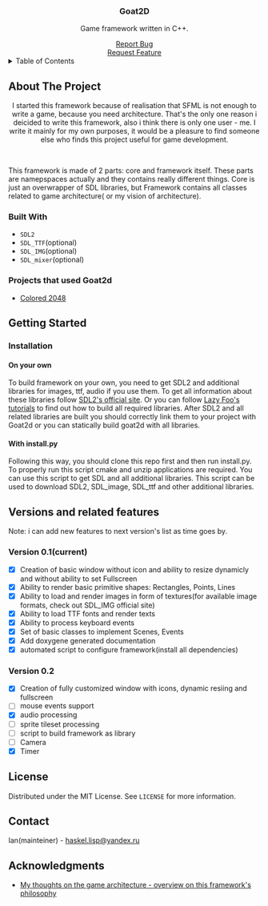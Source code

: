 <!-- Improved compatibility of back to top link: See: https://github.com/othneildrew/Best-README-Template/pull/73 -->
<a name="readme-top"></a>
<!--
*** Thanks for checking out the Best-README-Template. If you have a suggestion
*** that would make this better, please fork the repo and create a pull request
*** or simply open an issue with the tag "enhancement".
*** Don't forget to give the project a star!
*** Thanks again! Now go create something AMAZING! :D
-->



<!-- PROJECT SHIELDS -->
<!--
*** I'm using markdown "reference style" links for readability.
*** Reference links are enclosed in brackets [ ] instead of parentheses ( ).
*** See the bottom of this document for the declaration of the reference variables
*** for contributors-url, forks-url, etc. This is an optional, concise syntax you may use.
*** https://www.markdownguide.org/basic-syntax/#reference-style-links
-->


<!--
[![Contributors][contributors-shield]][contributors-url]
[![Forks][forks-shield]][forks-url]
[![Stargazers][stars-shield]][stars-url]
[![Issues][issues-shield]][issues-url]
[![MIT License][license-shield]][license-url]
[![LinkedIn][linkedin-shield]][linkedin-url]
-->


 
<div align="center">
 <!-- 
   PROJECT LOGO
  <a href="https://github.com/othneildrew/Best-README-Template">
    <img src="images/logo.png" alt="Logo" width="80" height="80">
  </a>
-->
  <h3 align="center">Goat2D</h3>
  <p>
    Game framework written in C++.
  </p>
    <a href="https://github.com/MAGANER/Goat2d/issues">Report Bug</a>
    <br>
    <a href="https://github.com/MAGANER/Goat2d/issues">Request Feature</a>
  
</div>



<!-- TABLE OF CONTENTS -->
<details>
  <summary>Table of Contents</summary>
  <ol>
    <li>
      <a href="#about-the-project">About The Project</a>
      <ul>
        <li><a href="#built-with">Built With</a></li>
      </ul>
    </li>
    <li>
      <a href="#getting-started">Getting Started</a>
      <ul>
        <li><a href="#prerequisites">Prerequisites</a></li>
        <li><a href="#installation">Installation</a></li>
      </ul>
    </li>
    <li><a href="#usage">Usage</a></li>
    <li><a href="#roadmap">Roadmap</a></li>
    <li><a href="#contributing">Contributing</a></li>
    <li><a href="#license">License</a></li>
    <li><a href="#contact">Contact</a></li>
    <li><a href="#acknowledgments">Acknowledgments</a></li>
  </ol>
</details>



<!-- ABOUT THE PROJECT -->
## About The Project

<!-- [![Product Name Screen Shot][product-screenshot]](https://example.com) -->
<p align="center">
I started this framework because of realisation that SFML is not enough to write a game, because you need architecture.
That's the only one reason i deicided to write this framework, also i think there is only one user - me. I write it mainly for my own purposes,
it would be a pleasure to find someone else who finds this project useful for game development.
</p>
<br>
<p>
This framework is made of 2 parts: core and framework itself. These parts are namepspaces actually and they contains really different things.
Core is just an overwrapper of SDL libraries, but Framework contains all classes related to game architecture( or my vision of architecture).
</p>

### Built With
- ```SDL2```
- ```SDL_TTF```(optional)
- ```SDL_IMG```(optional)
- ```SDL_mixer```(optional)


### Projects that used Goat2d
- <a href="https://github.com/MAGANER/Goat2d">Colored 2048</a>

<!-- GETTING STARTED -->
## Getting Started
### Installation

<h4>On your own</h4>
<p>
To build framework on your own, you need to get SDL2 and additional libraries for images, ttf, audio if you use them.
To get all information about these libraries follow <a href="https://www.libsdl.org/">SDL2's official site</a>. Or you 
can follow <a href="https://www.lazyfoo.net/tutorials/SDL/index.php">Lazy Foo's tutorials</a> to find out how to build all required libraries.
After SDL2 and all related libraries are built you should correctly link them to your project with Goat2d or you can statically build goat2d with
all libraries.
</p>

<h4>With install.py</h4>
<p>
Following this way, you should clone this repo first and then run install.py. To properly run this script cmake and unzip applications are required.
You can use this script to get SDL and all additional libraries. This script can be used to download SDL2, SDL_image, SDL_ttf and other additional libraries.
 
</p>

<!-- USAGE EXAMPLES 
### Usage
<h4 align="center">Creation of window</h4>
```c++

```-->

<!-- ROADMAP -->
## Versions and related features
Note: i can add new features to next version's list as time goes by.

### Version 0.1(current)
- [x] Creation of basic window without icon and ability to resize dynamicly and without ability to set Fullscreen
- [x] Ability to render basic primitive shapes: Rectangles, Points, Lines
- [x] Ability to load and render images in form of textures(for available image formats, check out SDL_IMG official site)
- [x] Ability to load TTF fonts and render texts
- [x] Ability to process keyboard events
- [x] Set of basic classes to implement Scenes, Events
- [x] Add doxygene generated documentation
- [x] automated script to configure framework(install all dependencies) 

### Version 0.2
- [x] Creation of fully customized window with icons, dynamic resiing and fullscreen
- [ ] mouse events support
- [x] audio processing
- [ ] sprite tileset processing
- [ ] script to build framework as library
- [ ] Camera
- [x] Timer

<!-- CONTRIBUTING 
## Contributing

Contributions are what make the open source community such an amazing place to learn, inspire, and create. Any contributions you make are **greatly appreciated**.

If you have a suggestion that would make this better, please fork the repo and create a pull request. You can also simply open an issue with the tag "enhancement".
Don't forget to give the project a star! Thanks again!

1. Fork the Project
2. Create your Feature Branch (`git checkout -b feature/AmazingFeature`)
3. Commit your Changes (`git commit -m 'Add some AmazingFeature'`)
4. Push to the Branch (`git push origin feature/AmazingFeature`)
5. Open a Pull Request

<p align="right">(<a href="#readme-top">back to top</a>)</p>

-->

<!-- LICENSE -->
## License

Distributed under the MIT License. See `LICENSE` for more information.

<!-- CONTACT -->
## Contact

Ian(mainteiner) - haskel.lisp@yandex.ru

<!-- ACKNOWLEDGMENTS -->
## Acknowledgments
* [My thoughts on the game architecture - overview on this framework's philosophy](https://maganer.github.io/HaskelLispPlace/articles/game_architecture)
